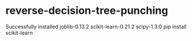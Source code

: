 # reverse-decision-tree-punching
Successfully installed joblib-0.13.2 scikit-learn-0.21.2 scipy-1.3.0
pip install scikit-learn
